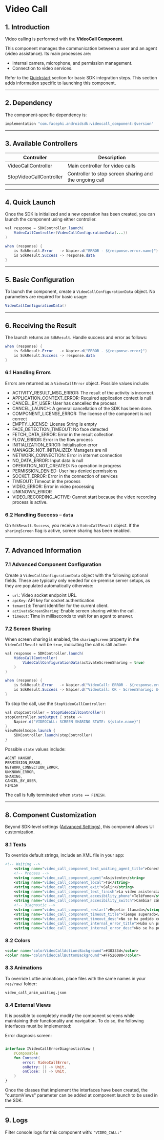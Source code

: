# Video Call

## 1. Introduction

Video calling is performed with the **VideoCall Component**.

This component manages the communication between a user and an agent (video assistance). Its main processes are:

- Internal camera, microphone, and permission management.
- Connection to video services.

Refer to the [Quickstart](./Mobile_SDK) section for basic SDK integration steps. This section adds information specific to launching this component.

---

## 2. Dependency

The component-specific dependency is:

```java
implementation "com.facephi.androidsdk:videocall_component:$version"
```

---

## 3. Available Controllers

| **Controller**          | **Description**                                        |
| ----------------------- | ------------------------------------------------------ |
| VideoCallController     | Main controller for video calls                        |
| StopVideoCallController | Controller to stop screen sharing and the ongoing call |

---

## 4. Quick Launch

Once the SDK is initialized and a new operation has been created, you can launch the component using either controller.

```java
val response = SDKController.launch(
    VideoCallController(VideoCallConfigurationData(...))
)

when (response) {
    is SdkResult.Error   -> Napier.d("ERROR - ${response.error.name}")
    is SdkResult.Success -> response.data
}
```

---

## 5. Basic Configuration

To launch the component, create a `VideoCallConfigurationData` object. No parameters are required for basic usage:

```java
VideoCallConfigurationData()
```

---

## 6. Receiving the Result

The launch returns an `SdkResult`. Handle success and error as follows:

```java
when (response) {
    is SdkResult.Error   -> Napier.d("ERROR - ${response.error}")
    is SdkResult.Success -> response.data
}
```

### 6.1 Handling Errors

Errors are returned as a `VideoCallError` object. Possible values include:

- ACTIVITY_RESULT_MSG_ERROR: The result of the activity is incorrect.
- APPLICATION_CONTEXT_ERROR: Required application context is null
- CANCEL_BY_USER: User has cancelled the process
- CANCEL_LAUNCH: A general cancellation of the SDK has been done.
- COMPONENT_LICENSE_ERROR: The license of the component is not correct
- EMPTY_LICENSE: License String is empty
- FACE_DETECTION_TIMEOUT: No face detected
- FETCH_DATA_ERROR: Error in the result collection
- FLOW_ERROR: Error in the flow process
- INITIALIZATION_ERROR: Initialisation error
- MANAGER_NOT_INITIALIZED: Managers are nil
- NETWORK_CONNECTION: Error in internet connection
- NO_DATA_ERROR: Input data is null
- OPERATION_NOT_CREATED: No operation in progress
- PERMISSION_DENIED: User has denied permissions
- SOCKET_ERROR: Error in the connection of services
- TIMEOUT: Timeout in the process
- VIDEO_ERROR: Error in video processing
- UNKNOWN_ERROR
- VIDEO_RECORDING_ACTIVE: Cannot start because the video recording process is active.

### 6.2 Handling Success – `data`

On `SdkResult.Success`, you receive a `VideoCallResult` object. If the `sharingScreen` flag is active, screen sharing has been enabled.

---

## 7. Advanced Information

### 7.1 Advanced Component Configuration

Create a `VideoCallConfigurationData` object with the following optional fields. These are typically only needed for on-premise server setups, as they are populated automatically otherwise:

- `url`: Video socket endpoint URL.
- `apiKey`: API key for socket authentication.
- `tenantId`: Tenant identifier for the current client.
- `activateScreenSharing`: Enable screen sharing within the call.
- `timeout`: Time in milliseconds to wait for an agent to answer.

### 7.2 Screen Sharing

When screen sharing is enabled, the `sharingScreen` property in the `VideoCallResult` will be `true`, indicating the call is still active:

```java
val response = SDKController.launch(
    VideoCallController(
        VideoCallConfigurationData(activateScreenSharing = true)
    )
)

when (response) {
    is SdkResult.Error   -> Napier.d("VideoCall: ERROR - ${response.error.name}")
    is SdkResult.Success -> Napier.d("VideoCall: OK - ScreenSharing: ${response.data.sharingScreen}")
}
```

To stop the call, use the `StopVideoCallController`:

```java
val stopController = StopVideoCallController()
stopController.setOutput { state ->
    Napier.d("VIDEOCALL: SCREEN SHARING STATE: ${state.name}")
}
viewModelScope.launch {
    SDKController.launch(stopController)
}
```

Possible `state` values include:

```java
AGENT_HANGUP,
PERMISSION_ERROR,
NETWORK_CONNECTION_ERROR,
UNKNOWN_ERROR,
SHARING,
CANCEL_BY_USER,
FINISH
```

The call is fully terminated when `state == FINISH`.

---

## 8. Component Customization

Beyond SDK-level settings ([Advanced Settings](./Mobile_SDK_advanced)), this component allows UI customization.

### 8.1 Texts

To override default strings, include an XML file in your app:

```xml
<!-- Waiting -->
    <string name="video_call_component_text_waiting_agent_title">Conectando con un asistente…</string>
    <!-- Process -->
    <string name="video_call_component_agent">Asistente</string>
    <string name="video_call_component_local">Tú</string>
    <string name="video_call_component_exit">Salir</string>
    <string name="video_call_component_text_finish">La video asistencia ha finalizado</string>
    <string name="video_call_component_accesibility_phone">Teléfono</string>
    <string name="video_call_component_accesibility_switch">Cambiar cámara</string>
    <!-- Diagnostic -->
    <string name="video_call_component_restart">Repetir llamada</string>
    <string name="video_call_component_timeout_title">Tiempo superado</string>
    <string name="video_call_component_timeout_desc">No se ha podido contactar con un asistente.</string>
    <string name="video_call_component_internal_error_title">Hubo un problema técnico</string>
    <string name="video_call_component_internal_error_desc">No se ha podido contactar con un asistente.</string>
```

### 8.2 Colors

```xml
<color name="colorVideoCallActionsBackground">#30333d</color>
<color name="colorVideoCallButtonBackground">#FF526080</color>
```

### 8.3 Animations

To override Lottie animations, place files with the same names in your `res/raw/` folder:

```
video_call_anim_waiting.json
```

### 8.4 External Views

It is possible to completely modify the component screens while maintaining their functionality and navigation. To do so, the following interfaces must be implemented:

Error diagnosis screen:

```kotlin

interface IVideoCallErrorDiagnosticView {
    @Composable
    fun Content(
        error: VideoCallError,
        onRetry: () -> Unit,
        onClose: () -> Unit,
    )
}

```

Once the classes that implement the interfaces have been created, the "customViews" parameter can be added at component launch to be used in the SDK.


---

## 9. Logs

Filter console logs for this component with: `"VIDEO_CALL:"`

